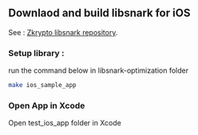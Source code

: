 

## Downlaod and build libsnark for iOS
See : [Zkrypto libsnark repository](https://github.com/snp-labs/libsnark-optimization).


### Setup library : 

run the command below in libsnark-optimization folder

```bash
make ios_sample_app 
```

### Open App in Xcode

Open test_ios_app folder in Xcode
